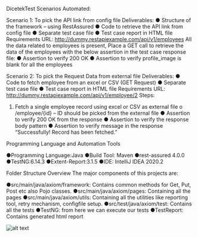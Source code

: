 DicetekTest
Scenarios Automated:

Scenario 1: To pick the API link from config file
Deliverables:
● Structure of the framework – using RestAssured
● Code to retrieve the API link from config file
● Separate test case file
● Test case report in HTML file
Requirements
URL: http://dummy.restapiexample.com/api/v1/employees
All the data related to employees is present, Place a GET call to retrieve the data of the employees
with the below assertion in the test case response file:
● Assertion to verify 200 OK
● Assertion to verify profile_image is blank for all the employees

Scenario 2: To pick the Request Data from external file
Deliverables:
● Code to fetch employee from an excel or CSV (GET Request)
● Separate test case file
● Test case report in HTML file
Requirements
URL: http://dummy.restapiexample.com/api/v1/employee/2
Steps:
1) Fetch a single employee record using excel or CSV as external file
o /employee/{id} – ID should be picked from the external file
● Assertion to verify 200 OK from the response
● Assertion to verify the response body pattern
● Assertion to verify message in the response “Successfully! Record has been fetched.”


Programming Language and Automation Tools

●Programming Language:Java
●Build Tool: Maven
●rest-assured 4.0.0
●TestNG:6.14.3
●Extent-Report:3.1.5
●IDE: IntelliJ IDEA 2020.2

Folder Structure Overview
The major components of this projects are:

●src/main/java/axiom/framework: Contains common methods for Get, Put, Post etc also Pojo classes.
●src/main/java/axiom/pages: Containing all the pages
●src/main/java/axiom/utils: Containing all the utilities like reporting tool, retry mechanism, configfile setup.
●src/test/java/axiom/test: Contains all the tests
●TestNG: from here we can execute our tests
●TestReport: Contains generated html report

![alt text](http://url/to/file://C:/Users/Himanshu/Desktop/Automation%20Report.PNG)
